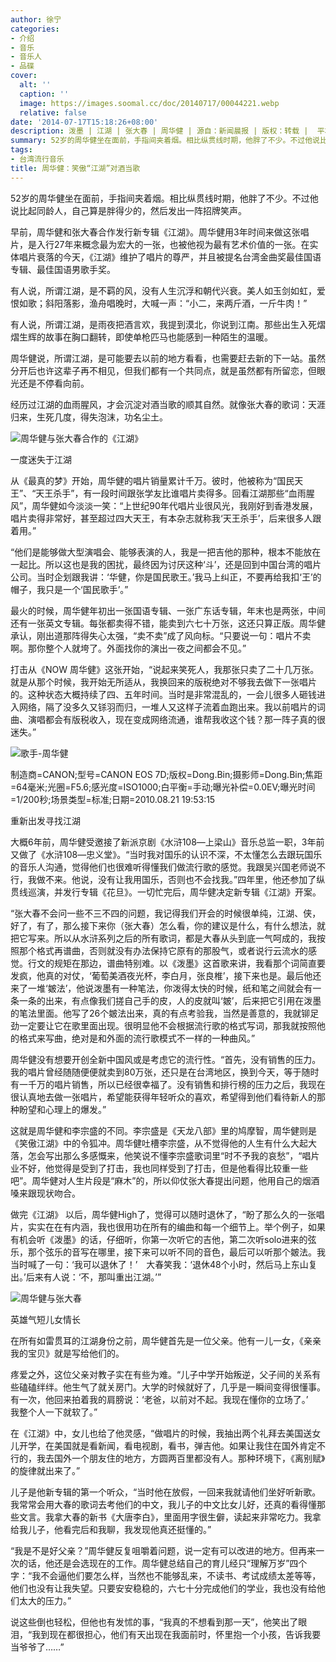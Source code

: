 ```yaml
---
author: 徐宁
categories:
- 介绍
- 音乐
- 音乐人
- 品碟
cover:
  alt: ''
  caption: ''
  image: https://images.soomal.cc/doc/20140717/00044221.webp
  relative: false
date: '2014-07-17T15:18:26+08:00'
description: 泼墨 | 江湖 | 张大春 | 周华健 | 源自：新闻晨报 | 版权：转载 |  平均/总评分：10.00/40
summary: 52岁的周华健坐在面前，手指间夹着烟。相比纵贯线时期，他胖了不少。不过他说比起同龄人，自己算是胖得少的，然后发出一阵招牌笑声。早前，周华健和张大春合作发行新专辑《江湖》。周华健用3年时间来做这张唱片，是入行27年来概念最为宏大的一张，也被他视为最有艺术价值的一张……
tags:
- 台湾流行音乐
title: 周华健：笑傲“江湖”对酒当歌
---
```


52岁的周华健坐在面前，手指间夹着烟。相比纵贯线时期，他胖了不少。不过他说比起同龄人，自己算是胖得少的，然后发出一阵招牌笑声。

早前，周华健和张大春合作发行新专辑《江湖》。周华健用3年时间来做这张唱片，是入行27年来概念最为宏大的一张，也被他视为最有艺术价值的一张。在实体唱片衰落的今天，《江湖》维护了唱片的尊严，并且被提名台湾金曲奖最佳国语专辑、最佳国语男歌手奖。

有人说，所谓江湖，是不羁的风，没有人生沉浮和朝代兴衰。美人如玉剑如虹，爱恨如歌；斜阳落影，渔舟唱晚时，大喊一声：“小二，来两斤酒，一斤牛肉！”

有人说，所谓江湖，是雨夜把酒言欢，我提到漠北，你说到江南。那些出生入死熠熠生辉的故事在胸口翻转，即使单枪匹马也能感到一种陌生的温暖。

周华健说，所谓江湖，是可能要去以前的地方看看，也需要赶去新的下一站。虽然分开后也许这辈子再不相见，但我们都有一个共同点，就是虽然都有所留恋，但眼光还是不停看向前。

经历过江湖的血雨腥风，才会沉淀对酒当歌的顺其自然。就像张大春的歌词：天涯归来，生死几度，得失泡沫，功名尘土。

![周华健与张大春合作的《江湖》](https://images.soomal.cc/doc/20140717/00044222.webp)





一度迷失于江湖

从《最真的梦》开始，周华健的唱片销量累计千万。彼时，他被称为“国民天王”、“天王杀手”，有一段时间跟张学友比谁唱片卖得多。回看江湖那些“血雨腥风”，周华健如今淡淡一笑：“上世纪90年代唱片业很风光，我刚好到香港发展，唱片卖得非常好，甚至超过四大天王，有本杂志就称我‘天王杀手’，后来很多人跟着用。”

“他们是能够做大型演唱会、能够表演的人，我是一把吉他的那种，根本不能放在一起比。所以这也是我的困扰，最终因为讨厌这种‘斗’，还是回到中国台湾的唱片公司。当时企划跟我讲：‘华健，你是国民歌王。’我马上纠正，不要再给我扣‘王’的帽子，我只是一个‘国民歌手’。”

最火的时候，周华健年初出一张国语专辑、一张广东话专辑，年末也是两张，中间还有一张英文专辑。每张都卖得不错，能卖到六七十万张，这还只算正版。周华健承认，刚出道那阵得失心太强，“卖不卖”成了风向标。“只要说一句：唱片不卖啊。那你整个人就垮了。外面找你的演出一夜之间都会不见。”

打击从《NOW 周华健》这张开始，“说起来笑死人，我那张只卖了二十几万张。就是从那个时候，我开始无所适从，我换回来的版税绝对不够我去做下一张唱片的。这种状态大概持续了四、五年时间。当时是非常混乱的，一会儿很多人砸钱进入网络，隔了没多久又铩羽而归，一堆人又这样子流着血跑出来。我以前唱片的词曲、演唱都会有版税收入，现在变成网络流通，谁帮我收这个钱？那一阵子真的很迷失。”

![歌手-周华健](https://images.soomal.cc/doc/20140717/00044220.webp)

制造商=CANON;型号=CANON EOS 7D;版权=Dong.Bin;摄影师=Dong.Bin;焦距=64毫米;光圈=F5.6;感光度=ISO1000;白平衡=手动;曝光补偿=0.0EV;曝光时间=1/200秒;场景类型=标准;日期=2010.08.21 19:53:15



重新出发寻找江湖

大概6年前，周华健受邀接了新派京剧《水浒108―上梁山》音乐总监一职，3年前又做了《水浒108―忠义堂》。“当时我对国乐的认识不深，不太懂怎么去跟玩国乐的音乐人沟通，觉得他们也很难听得懂我们做流行歌的感觉。我跟吴兴国老师说不行，我做不来。他说，没有让我用国乐，否则也不会找我。”四年里，他还参加了纵贯线巡演，并发行专辑《花旦》。一切忙完后，周华健决定新专辑《江湖》开案。

“张大春不会问一些不三不四的问题，我记得我们开会的时候很单纯，江湖、侠，好了，有了，那么接下来你（张大春）怎么看，你的建议是什么，有什么想法，就把它写来。所以从水浒系列之后的所有歌词，都是大春从头到底一气呵成的，我按照那个格式再谱曲，否则就没有办法保持它原有的那股气，或者说行云流水的感觉。行文的规矩在那边，谱曲特别难。以《泼墨》这首歌来讲，我看那个词简直要发疯，他真的对仗，‘葡萄美酒夜光杯，李白月，张良椎’，接下来也是。最后他还来了一堆‘皴法’，他说泼墨有一种笔法，你泼得太快的时候，纸和笔之间就会有一条一条的出来，有点像我们搓自己手的皮，人的皮就叫‘皴’，后来把它引用在泼墨的笔法里面。他写了26个皴法出来，真的有点考验我，当然是善意的，我就铆足劲一定要让它在歌里面出现。很明显他不会根据流行歌的格式写词，那我就按照他的格式来写曲，绝对是和外面的流行歌模式不一样的一种曲风。”

周华健没有想要开创全新中国风或是考虑它的流行性。“首先，没有销售的压力。我的唱片曾经随随便便就卖到80万张，还只是在台湾地区，换到今天，等于随时有一千万的唱片销售，所以已经很幸福了。没有销售和排行榜的压力之后，我现在很认真地去做一张唱片，希望能获得年轻听众的喜欢，希望得到他们看待新人的那种盼望和心理上的爆发。”

这就是周华健和李宗盛的不同。李宗盛是《天龙八部》里的鸠摩智，周华健则是《笑傲江湖》中的令狐冲。周华健吐槽李宗盛，从不觉得他的人生有什么大起大落，怎会写出那么多感慨来，他笑说不懂李宗盛歌词里“时不予我的哀愁”，“唱片业不好，他觉得是受到了打击，我也同样受到了打击，但是他看得比较重一些吧”。周华健对人生片段是“麻木”的，所以仰仗张大春提出问题，他用自己的烟酒嗓来跟现状吻合。

做完《江湖》 以后，周华健High了，觉得可以随时退休了，“盼了那么久的一张唱片，实实在在有内涵，我也很用功在所有的编曲和每一个细节上。举个例子，如果有机会听《泼墨》的话，仔细听，你第一次听它的吉他，第二次听solo进来的弦乐，那个弦乐的音写在哪里，接下来可以听不同的音色，最后可以听那个皴法。我当时喊了一句：‘我可以退休了！’　大春笑我：‘退休48个小时，然后马上东山复出。’后来有人说：‘不，那叫重出江湖。’”

![周华健与张大春](https://images.soomal.cc/doc/20140717/00044221.webp)





英雄气短儿女情长

在所有如雷贯耳的江湖身份之前，周华健首先是一位父亲。他有一儿一女，《亲亲我的宝贝》就是写给他们的。

疼爱之外，这位父亲对教子实在有些为难。“儿子中学开始叛逆，父子间的关系有些磕磕绊绊。他生气了就关房门。大学的时候就好了，几乎是一瞬间变得很懂事。有一次，他回来拍着我的肩膀说：‘老爸，以前对不起。我现在懂你的立场了。’　我整个人一下就软了。”

在《江湖》中，女儿也给了他灵感，“做唱片的时候，我抽出两个礼拜去美国送女儿开学，在美国就是看新闻，看电视剧，看书，弹吉他。如果让我住在国外肯定不行的，我去国外一个朋友住的地方，方圆两百里都没有人。那种环境下，《离别赋》的旋律就出来了。”

儿子是他新专辑的第一个听众，“当时他在放假，一回来我就请他们坐好听新歌。我常常会用大春的歌词去考他们的中文，我儿子的中文比女儿好，还真的看得懂那些文言。我拿大春的新书《大唐李白》，里面用字很生僻，读起来非常吃力。我拿给我儿子，他看完后和我聊，我发现他真还挺懂的。”

“我是不是好父亲？”周华健反复咀嚼着问题，说一定有可以改进的地方。但再来一次的话，他还是会选现在的工作。周华健总结自己的育儿经只“理解万岁”四个字：“我不会逼他们要怎么样，当然也不能够乱来，不读书、考试成绩太差等等，他们也没有让我失望。只要安安稳稳的，六七十分完成他们的学业，我也没有给他们太大的压力。”

说这些倒也轻松，但他也有发怵的事，“我真的不想看到那一天”，他笑出了眼泪，“我到现在都很担心，他们有天出现在我面前时，怀里抱一个小孩，告诉我要当爷爷了……”